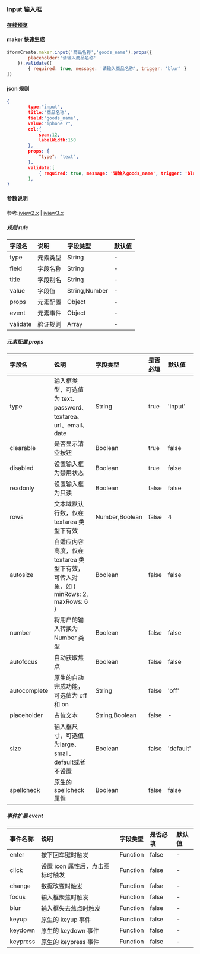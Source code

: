 ### Input 输入框

#### [在线预览](https://jsrun.net/7ehKp/edit)

#### maker 快速生成
```js
$formCreate.maker.input('商品名称','goods_name').props({
        placeholder:'请输入商品名称'
    }).validate([
        { required: true, message: '请输入商品名称', trigger: 'blur' }
])
```


#### json 规则
```json
{
        type:"input",
        title:"商品名称",
        field:"goods_name",
        value:"iphone 7",
        col:{
        	span:12,
        	labelWidth:150
        },
        props: {
            "type": "text",
        },
        validate:[
            { required: true, message: '请输入goods_name', trigger: 'blur' },
        ],
}
```

#### 参数说明

参考:[iview2.x](http://v2.iviewui.com/components/input#API) | [iview3.x](https://www.iviewui.com/components/input#API)



##### 规则 rule

| 字段名 | 说明 | 字段类型 | 默认值 |
| :--- | :--- | :--- | :--- |
| type | 元素类型 | String | - |
| field | 字段名称 | String | - |
| title | 字段别名 | String | - |
| value | 字段值 | String,Number | - |
| props | 元素配置 | Object | - |
| event | 元素事件 | Object | - |
| validate | 验证规则 | Array | - |

##### 元素配置 props

| 字段名 | 说明 | 字段类型 | 是否必填 | 默认值 |
| :--- | :--- | :--- | :--- | :--- |
| type | 输入框类型，可选值为 text、password、textarea、url、email、date | String | true | 'input' |
| clearable | 是否显示清空按钮 | Boolean | true | false |
| disabled | 设置输入框为禁用状态 | Boolean | true | false |
| readonly | 设置输入框为只读 | Boolean | false | false |
| rows | 文本域默认行数，仅在 textarea 类型下有效 | Number,Boolean | false | 4 |
| autosize | 自适应内容高度，仅在 textarea 类型下有效，可传入对象，如 { minRows: 2, maxRows: 6 } | Boolean | false | false |
| number | 将用户的输入转换为 Number 类型 | Boolean | false | false |
| autofocus | 自动获取焦点 | Boolean | false | false |
| autocomplete | 原生的自动完成功能，可选值为 off 和 on | String | false | 'off' |
| placeholder | 占位文本 | String,Boolean | false | - |
| size | 输入框尺寸，可选值为large、small、default或者不设置 | Boolean | false | 'default' |
| spellcheck | 原生的 spellcheck 属性 | Boolean | false | false |



##### 事件扩展 event

| 事件名称 | 说明 | 字段类型 | 是否必填 | 默认值 |
| :--- | :--- | :--- | :--- | :--- |
| enter | 按下回车键时触发 | Function | false | - |
| click | 设置 icon 属性后，点击图标时触发 | Function | false | - |
| change | 数据改变时触发 | Function | false | - |
| focus | 输入框聚焦时触发 | Function | false | - |
| blur | 输入框失去焦点时触发 | Function | false | - |
| keyup | 原生的 keyup 事件 | Function | false | - |
| keydown | 原生的 keydown 事件 | Function | false | - |
| keypress | 原生的 keypress 事件 | Function | false | - |


